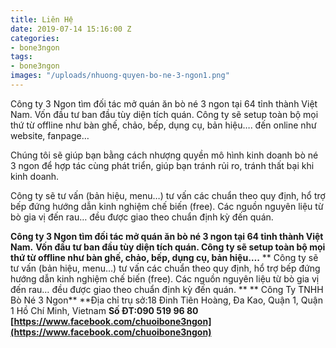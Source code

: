 ```yaml
---
title: Liên Hệ
date: 2019-07-14 15:16:00 Z
categories:
- bone3ngon
tags:
- bone3ngon
images: "/uploads/nhuong-quyen-bo-ne-3-ngon1.png"
---
```


Công ty 3 Ngon tìm đối tác mở quán ăn bò né 3 ngon tại 64 tỉnh thành Việt Nam.
Vốn đầu tư ban đầu tùy diện tích quán. Công ty sẽ setup toàn bộ mọi thứ từ offline như bàn ghế, chảo, bếp, dụng cụ, bản hiệu…. đến online như website, fanpage…

Chúng tôi sẽ giúp bạn bằng cách nhượng quyền mô hình kinh doanh bò né 3 ngon để hợp tác cùng phát triển, giúp bạn tránh rủi ro, tránh thất bại khi kinh doanh.

Công ty sẽ tư vấn (bản hiệu, menu…) tư vấn các chuẩn theo quy định, hổ trợ bếp đứng hướng dẫn kinh nghiệm chế biến (free). Các nguồn nguyên liệu từ bò gia vị đến rau… đều được giao theo chuẩn định kỳ đến quán.

**Công ty 3 Ngon tìm đối tác mở quán ăn bò né 3 ngon tại 64 tỉnh thành Việt Nam.**
**Vốn đầu tư ban đầu tùy diện tích quán. Công ty sẽ setup toàn bộ mọi thứ từ offline như bàn ghế, chảo, bếp, dụng cụ, bản hiệu….**
** Công ty sẽ tư vấn (bản hiệu, menu…) tư vấn các chuẩn theo quy định, hổ trợ bếp đứng hướng dẫn kinh nghiệm chế biến (free). Các nguồn nguyên liệu từ bò gia vị đến rau… đều được giao theo chuẩn định kỳ đến quán. **
** Công Ty TNHH Bò Né 3 Ngon**
**Địa chỉ trụ sở:18 Đinh Tiên Hoàng, Đa Kao, Quận 1, Quận 1 Hồ Chí Minh, Vietnam
**Số ĐT:090 519 96 80**
**[https://www.facebook.com/chuoibone3ngon](https://www.facebook.com/chuoibone3ngon)**
